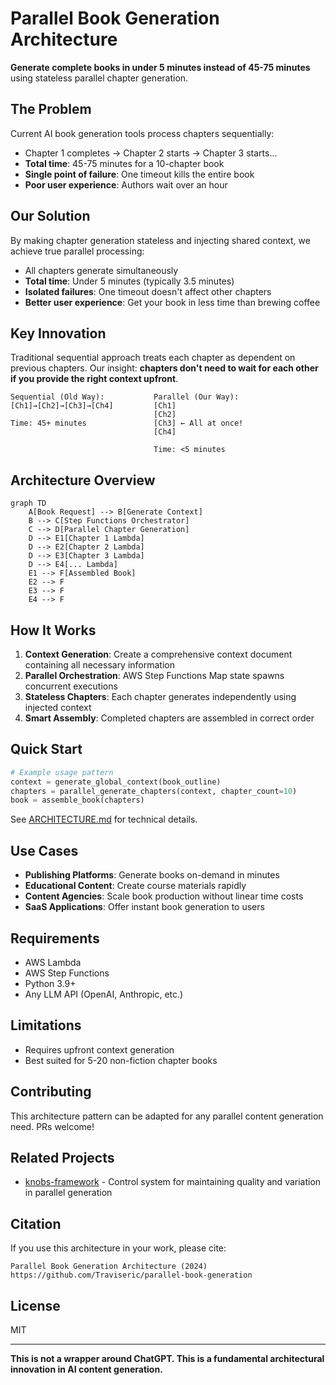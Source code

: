 # Parallel Book Generation Architecture

**Generate complete books in under 5 minutes instead of 45-75 minutes** using stateless parallel chapter generation.

## The Problem

Current AI book generation tools process chapters sequentially:
- Chapter 1 completes → Chapter 2 starts → Chapter 3 starts...
- **Total time**: 45-75 minutes for a 10-chapter book
- **Single point of failure**: One timeout kills the entire book
- **Poor user experience**: Authors wait over an hour

## Our Solution

By making chapter generation stateless and injecting shared context, we achieve true parallel processing:
- All chapters generate simultaneously
- **Total time**: Under 5 minutes (typically 3.5 minutes)
- **Isolated failures**: One timeout doesn't affect other chapters
- **Better user experience**: Get your book in less time than brewing coffee

## Key Innovation

Traditional sequential approach treats each chapter as dependent on previous chapters. Our insight: **chapters don't need to wait for each other if you provide the right context upfront**.

```
Sequential (Old Way):           Parallel (Our Way):
[Ch1]→[Ch2]→[Ch3]→[Ch4]         [Ch1]
                                [Ch2] 
Time: 45+ minutes               [Ch3] ← All at once!
                                [Ch4]
                                
                                Time: <5 minutes
```

## Architecture Overview

```mermaid
graph TD
    A[Book Request] --> B[Generate Context]
    B --> C[Step Functions Orchestrator]
    C --> D[Parallel Chapter Generation]
    D --> E1[Chapter 1 Lambda]
    D --> E2[Chapter 2 Lambda]
    D --> E3[Chapter 3 Lambda]
    D --> E4[... Lambda]
    E1 --> F[Assembled Book]
    E2 --> F
    E3 --> F
    E4 --> F
```

## How It Works

1. **Context Generation**: Create a comprehensive context document containing all necessary information
2. **Parallel Orchestration**: AWS Step Functions Map state spawns concurrent executions
3. **Stateless Chapters**: Each chapter generates independently using injected context
4. **Smart Assembly**: Completed chapters are assembled in correct order

## Quick Start

```python
# Example usage pattern
context = generate_global_context(book_outline)
chapters = parallel_generate_chapters(context, chapter_count=10)
book = assemble_book(chapters)
```

See [ARCHITECTURE.md](ARCHITECTURE.md) for technical details.

## Use Cases

- **Publishing Platforms**: Generate books on-demand in minutes
- **Educational Content**: Create course materials rapidly
- **Content Agencies**: Scale book production without linear time costs
- **SaaS Applications**: Offer instant book generation to users

## Requirements

- AWS Lambda
- AWS Step Functions
- Python 3.9+
- Any LLM API (OpenAI, Anthropic, etc.)

## Limitations

- Requires upfront context generation
- Best suited for 5-20 non-fiction chapter books

## Contributing

This architecture pattern can be adapted for any parallel content generation need. PRs welcome!

## Related Projects
- [knobs-framework](https://github.com/Traviseric/knobs-framework) - Control system for maintaining quality and variation in parallel generation

## Citation

If you use this architecture in your work, please cite:
```
Parallel Book Generation Architecture (2024)
https://github.com/Traviseric/parallel-book-generation
```

## License

MIT

---

**This is not a wrapper around ChatGPT. This is a fundamental architectural innovation in AI content generation.**